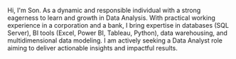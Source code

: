 Hi, I'm Son. As a dynamic and responsible individual with a strong eagerness to learn and growth in Data Analysis. With practical working experience in a corporation and a bank, I bring expertise in databases (SQL Server), BI tools (Excel, Power BI, Tableau, Python), data warehousing, and multidimensional data modeling. I am actively seeking a Data Analyst role aiming to deliver actionable insights and impactful results.
